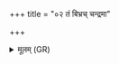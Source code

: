 +++
title = "०२ तं बिभ्रच् चन्द्रमा"

+++
<details><summary>मूलम् (GR)</summary>

तं बिभ्रच् चन्द्रमा मणिम्  
असुराणां पुरो ऽजयद् +++(Bhatt. purojayad)+++  
दानवानां हिरण्ययीः  
सो अस्मै तेज इद् दुहे  
(…) ॥
</details>